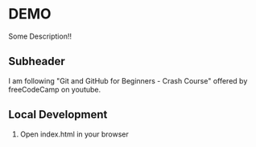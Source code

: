 # DEMO

Some Description!!

## Subheader

I am following "Git and GitHub for Beginners - Crash Course" offered by freeCodeCamp on youtube.

## Local Development

1. Open index.html in your browser
